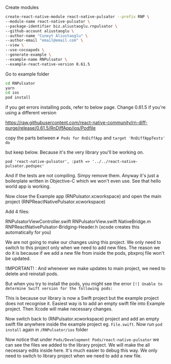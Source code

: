 Create modules

```sh
create-react-native-module react-native-pulsator --prefix RNP \
--module-name react-native-pulsator \
--package-identifier biz.aliustaoglu.rnpulsator \
--github-account aliustaoglu \
--author-name "Cuneyt Aliustaoglu" \
--author-email "email@email.com" \
--view \
--use-cocoapods \
--generate-example \
--example-name RNPulsator \
--example-react-native-version 0.61.5
```

Go to example folder

```sh
cd RNPulsator
yarn
cd ios
pod install
```

if you get errors installing pods, refer to below page. Change 0.61.5 if you're using a different version

https://raw.githubusercontent.com/react-native-community/rn-diff-purge/release/0.61.5/RnDiffApp/ios/Podfile

copy the parts between `# Pods for RnDiffApp` and `target 'RnDiffAppTests' do`

but keep below. Because it's the very library you'll be working on.

`pod 'react-native-pulsator', :path => '../../react-native-pulsator.podspec'`

And if the tests are not compiling. Simpy remove them. Anyway it's just a boilerplate written in Objective-C which we won't even use. See that hello world app is working.


Now close the Example app (RNPulsator.xcworkspace) and open the main project (RNPReactNativePulsator.xcworkspace)

Add 4 files:

RNPulsatorViewController.swift
RNPulsatorView.swift
NativeBridge.m
RNPReactNativePulsator-Bridging-Header.h (xcode creates this automatically for you)

We are not going to make our changes using this project. We only need to switch to this project only when we need to add new files. The reason we do it is because if we add a new file from inside the pods, pbxproj file won't be updated.

!IMPORTANT! : And whenever we make updates to main project, we need to delete and reinstall pods.

But when you try to install the pods, you might see the error `[!] Unable to determine Swift version for the following pods:`

This is because our library is now a Swift project but the example project does not recognise it. Easiest way is to add an empty swift file into Example project. Then Xcode will make necessary changes. 

Now switch back to (RNPulsator.xcworkspace) project and add an empty swift file anywhere inside the example project eg. `File.swift`. Now run `pod install` again in `/RNPulsator/ios` folder

Now notice that under `Pods/Development Pods/react-native-pulsator` we can see the files we added to the library project. We will make the all necessary edits inside here. It's much easier to debug this way. We only need to switch to library project when we need to add a new file.

